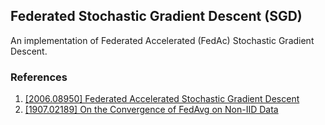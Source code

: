 ## Federated Stochastic Gradient Descent (SGD) 

An implementation of Federated Accelerated (FedAc) Stochastic Gradient Descent. 


### References

1. [[2006.08950] Federated Accelerated Stochastic Gradient Descent](https://arxiv.org/abs/2006.08950)
2. [[1907.02189] On the Convergence of FedAvg on Non-IID Data](https://arxiv.org/abs/1907.02189)

